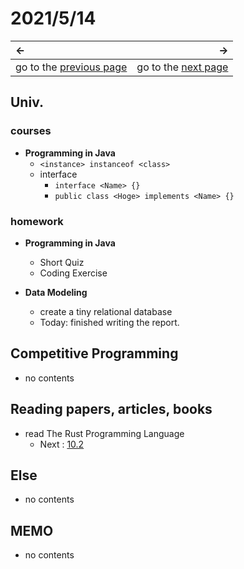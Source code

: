 # 2021/5/14
|←|→|
|:---|---:|
go to the [previous page](./13th.md) | go to the [next page](./15th.md)

## Univ.
### courses
- **Programming in Java**
    - `<instance> instanceof <class>`
    - interface
        - `interface <Name> {}`
        - `public class <Hoge> implements <Name> {}`

### homework
- **Programming in Java**
    - Short Quiz
    - Coding Exercise

- **Data Modeling**
    - create a tiny relational database
    - Today: finished writing the report.

## Competitive Programming
- no contents

## Reading papers, articles, books
- read The Rust Programming Language
    - Next : [10.2](https://doc.rust-jp.rs/book-ja/ch10-02-traits.html)

## Else
- no contents

## MEMO
- no contents
